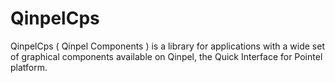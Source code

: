 # QinpelCps

QinpelCps ( Qinpel Components ) is a library for applications with a wide set of graphical components available on Qinpel, the Quick Interface for Pointel platform.

